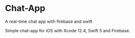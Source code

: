 # Chat-App
A real-time chat app with firebase and swift

Simple chat-app for iOS with Xcode 12.4, Swift 5 and Firebase. 
